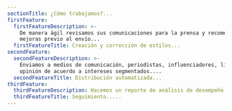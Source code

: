 ```yaml
---
sectionTitle: ¿Cómo trabajamos?...
firstFeature:
  firstFeatureDescription: >-
    De manera ágil revisamos sus comunicaciones para la prensa y recomendamos
    mejoras previo al envío...
  firstFeatureTitle: Creación y corrección de estilos...
secondFeature:
  secondFeatureDescription: >-
    Enviamos a medios de comunicación, periodistas, influenciadores, líderes de
    opinión de acuerdo a intereses segmentados....
  secondFeatureTitle: Distribución automatizada...
thirdFeature:
  thirdFeatureDescription: Hacemos un reporte de análisis de desempeño del comunicado enviado.....
  thirdFeatureTitle: Seguimiento.....
---
```

